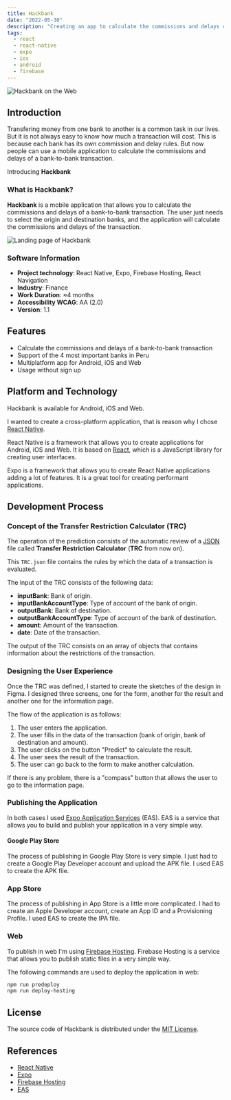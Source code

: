 ```yaml
---
title: Hackbank
date: "2022-05-30"
description: "Creating an app to calculate the commissions and delays of a bank-to-bank transaction."
tags:
  - react
  - react-native
  - expo
  - ios
  - android
  - firebase
---
```


<img src="/hackbank__cover.webp" alt="Hackbank on the Web" />

## Introduction

Transfering money from one bank to another is a common task in our lives. But it is not always easy to know how much a transaction will cost. This is because each bank has its own commission and delay rules. But now people can use a mobile application to calculate the commissions and delays of a bank-to-bank transaction.

Introducing **Hackbank**

### What is Hackbank?

**Hackbank** is a mobile application that allows you to calculate the commissions and delays of a bank-to-bank transaction. The user just needs to select the origin and destination banks, and the application will calculate the commissions and delays of the transaction.

<img src="/hackbank_landing__cover.webp" alt="Landing page of Hackbank" data-onpage="true" />

### Software Information

- **Project technology**: React Native, Expo, Firebase Hosting, React Navigation
- **Industry**: Finance
- **Work Duration**: ≈4 months
- **Accessibility WCAG**: AA (2.0)
- **Version**: 1.1

## Features

- Calculate the commissions and delays of a bank-to-bank transaction
- Support of the 4 most important banks in Peru
- Multiplatform app for Android, iOS and Web
- Usage without sign up

## Platform and Technology

Hackbank is available for Android, iOS and Web.

I wanted to create a cross-platform application, that is reason why I chose <a href="https://reactnative.dev">React Native</a>.

React Native is a framework that allows you to create applications for Android, iOS and Web. It is based on <a href="https://reactjs.org">React</a>, which is a JavaScript library for creating user interfaces.

Expo is a framework that allows you to create React Native applications adding a lot of features. It is a great tool for creating performant applications.

## Development Process

### Concept of the Transfer Restriction Calculator (TRC)

The operation of the prediction consists of the automatic review of a <a href="https://www.json.org/json-en.html" target="_blank">JSON</a> file called **Transfer Restriction Calculator** (**TRC** from now on).

This `TRC.json` file contains the rules by which the data of a transaction is evaluated.

The input of the TRC consists of the following data:

- **inputBank**: Bank of origin.
- **inputBankAccountType**: Type of account of the bank of origin.
- **outputBank**: Bank of destination.
- **outputBankAccountType**: Type of account of the bank of destination.
- **amount**: Amount of the transaction.
- **date**: Date of the transaction.

The output of the TRC consists on an array of objects that contains information about the restrictions of the transaction.

### Designing the User Experience

Once the TRC was defined, I started to create the sketches of the design in Figma. I designed three screens, one for the form, another for the result and another one for the information page.

The flow of the application is as follows:

1. The user enters the application.
2. The user fills in the data of the transaction (bank of origin, bank of destination and amount).
3. The user clicks on the button "Predict" to calculate the result.
4. The user sees the result of the transaction.
5. The user can go back to the form to make another calculation.

If there is any problem, there is a "compass" button that allows the user to go to the information page.

### Publishing the Application

In both cases I used <a href="https://expo.dev/eas" target="_blank">Expo Application Services</a> (EAS). EAS is a service that allows you to build and publish your application in a very simple way.

#### Google Play Store

The process of publishing in Google Play Store is very simple. I just had to create a Google Play Developer account and upload the APK file. I used EAS to create the APK file.

### App Store

The process of publishing in App Store is a little more complicated. I had to create an Apple Developer account, create an App ID and a Provisioning Profile. I used EAS to create the IPA file.

### Web

To publish in web I'm using <a href="https://firebase.google.com/docs/hosting">Firebase Hosting</a>. Firebase Hosting is a service that allows you to publish static files in a very simple way.

The following commands are used to deploy the application in web:

```bash
npm run predeploy
npm run deploy-hosting
```
## License

The source code of Hackbank is distributed under the <a href="https://opensource.org/licenses/MIT" target="_blank">MIT License</a>.

## References

- <a href="https://reactnative.dev/" target="_blank">React Native</a>
- <a href="https://expo.io/" target="_blank">Expo</a>
- <a href="https://firebase.google.com/docs/hosting" target="_blank">Firebase Hosting</a>
- <a href="https://docs.expo.io/build/eas-build/" target="_blank">EAS</a>
